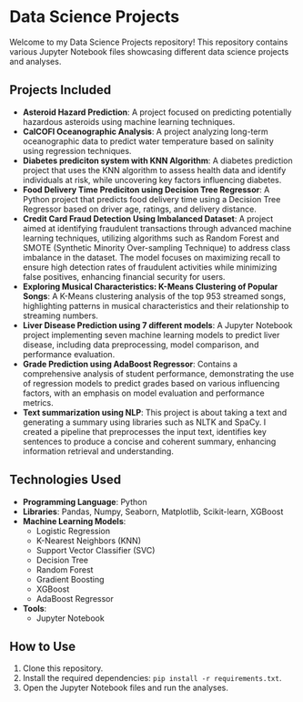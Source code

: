 # Data Science Projects

Welcome to my Data Science Projects repository! This repository contains various Jupyter Notebook files showcasing different data science projects and analyses.

## Projects Included

- **Asteroid Hazard Prediction**: A project focused on predicting potentially hazardous asteroids using machine learning techniques.
- **CalCOFI Oceanographic Analysis**: A project analyzing long-term oceanographic data to predict water temperature based on salinity using regression techniques.
- **Diabetes prediciton system with KNN Algorithm**: A diabetes prediction project that uses the KNN algorithm to assess health data and identify individuals at risk, while uncovering key factors influencing diabetes.
- **Food Delivery Time Prediciton using Decision Tree Regressor**: A Python project that predicts food delivery time using a Decision Tree Regressor based on driver age, ratings, and delivery distance.
- **Credit Card Fraud Detection Using Imbalanced Dataset**: A project aimed at identifying fraudulent transactions through advanced machine learning techniques, utilizing algorithms such as Random Forest and SMOTE (Synthetic Minority Over-sampling Technique) to address class imbalance in the dataset. The model focuses on maximizing recall to ensure high detection rates of fraudulent activities while minimizing false positives, enhancing financial security for users.
- **Exploring Musical Characteristics: K-Means Clustering of Popular Songs**: A K-Means clustering analysis of the top 953 streamed songs, highlighting patterns in musical characteristics and their relationship to streaming numbers.
- **Liver Disease Prediction using 7 different models**: A Jupyter Notebook project implementing seven machine learning models to predict liver disease, including data preprocessing, model comparison, and performance evaluation.
- **Grade Prediction using AdaBoost Regressor**: Contains a comprehensive analysis of student performance, demonstrating the use of regression models to predict grades based on various influencing factors, with an emphasis on model evaluation and performance metrics.
- **Text summarization using NLP**: This project is about taking a text and generating a summary using libraries such as NLTK and SpaCy. I created a pipeline that preprocesses the input text, identifies key sentences to produce a concise and coherent summary, enhancing information retrieval and understanding.

## Technologies Used

- **Programming Language**: Python
- **Libraries**: Pandas, Numpy, Seaborn, Matplotlib, Scikit-learn, XGBoost
- **Machine Learning Models**: 
  - Logistic Regression
  - K-Nearest Neighbors (KNN)
  - Support Vector Classifier (SVC)
  - Decision Tree
  - Random Forest
  - Gradient Boosting
  - XGBoost
  - AdaBoost Regressor
- **Tools**: 
  - Jupyter Notebook

## How to Use

1. Clone this repository.
2. Install the required dependencies: `pip install -r requirements.txt`.
3. Open the Jupyter Notebook files and run the analyses.
